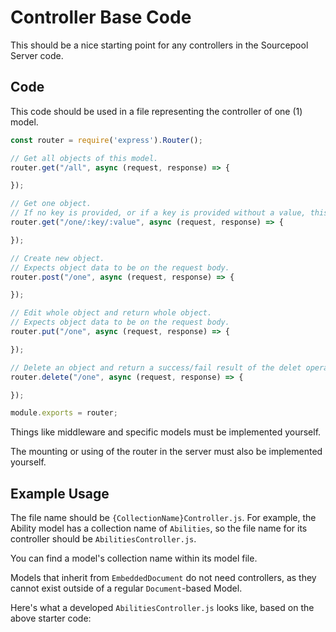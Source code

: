 # Controller Base Code

This should be a nice starting point for any controllers in the Sourcepool Server code.

## Code

This code should be used in a file representing the controller of one (1) model.

```js
const router = require('express').Router();

// Get all objects of this model.
router.get("/all", async (request, response) => {

});

// Get one object.
// If no key is provided, or if a key is provided without a value, this returns nothing.
router.get("/one/:key/:value", async (request, response) => {

});

// Create new object.
// Expects object data to be on the request body.
router.post("/one", async (request, response) => {

});

// Edit whole object and return whole object.
// Expects object data to be on the request body.
router.put("/one", async (request, response) => {

});

// Delete an object and return a success/fail result of the delet operation.
router.delete("/one", async (request, response) => {

});

module.exports = router;
```

Things like middleware and specific models must be implemented yourself.

The mounting or using of the router in the server must also be implemented yourself.

## Example Usage

The file name should be `{CollectionName}Controller.js`. For example, the Ability model has a collection name of `Abilities`, so the file name for its controller should be `AbilitiesController.js`.

You can find a model's collection name within its model file.

Models that inherit from `EmbeddedDocument` do not need controllers, as they cannot exist outside of a regular `Document`-based Model.

Here's what a developed `AbilitiesController.js` looks like, based on the above starter code:

```js


```
